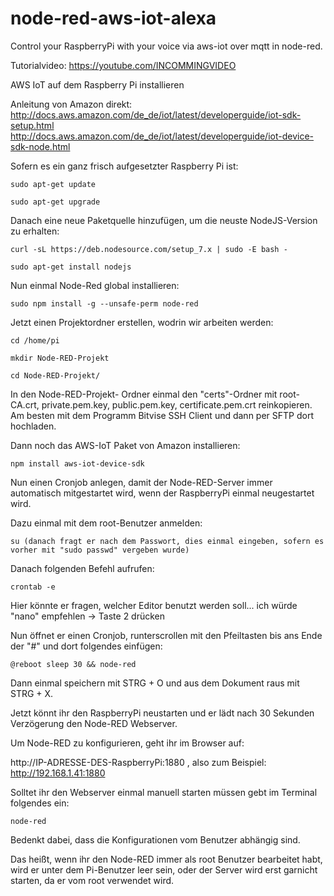 # node-red-aws-iot-alexa
Control your RaspberryPi with your voice via aws-iot over mqtt in node-red.

Tutorialvideo: https://youtube.com/INCOMMINGVIDEO

AWS IoT auf dem Raspberry Pi installieren

Anleitung von Amazon direkt: 
http://docs.aws.amazon.com/de_de/iot/latest/developerguide/iot-sdk-setup.html
http://docs.aws.amazon.com/de_de/iot/latest/developerguide/iot-device-sdk-node.html

Sofern es ein ganz frisch aufgesetzter Raspberry Pi ist:
```
sudo apt-get update

sudo apt-get upgrade
```
Danach eine neue Paketquelle hinzufügen, um die neuste NodeJS-Version zu erhalten:
```
curl -sL https://deb.nodesource.com/setup_7.x | sudo -E bash -

sudo apt-get install nodejs
```
Nun einmal Node-Red global installieren: 
```
sudo npm install -g --unsafe-perm node-red
```
Jetzt einen Projektordner erstellen, wodrin wir arbeiten werden:
```
cd /home/pi

mkdir Node-RED-Projekt

cd Node-RED-Projekt/
```
In den Node-RED-Projekt- Ordner einmal den "certs"-Ordner mit root-CA.crt, private.pem.key, public.pem.key, certificate.pem.crt reinkopieren. Am besten mit dem Programm Bitvise SSH Client und dann per SFTP dort hochladen.

Dann noch das AWS-IoT Paket von Amazon installieren:
```
npm install aws-iot-device-sdk
```
Nun einen Cronjob anlegen, damit der Node-RED-Server immer automatisch mitgestartet wird, wenn der RaspberryPi einmal neugestartet wird.

Dazu einmal mit dem root-Benutzer anmelden:
```
su (danach fragt er nach dem Passwort, dies einmal eingeben, sofern es vorher mit "sudo passwd" vergeben wurde)
```
Danach folgenden Befehl aufrufen:
```
crontab -e
```
Hier könnte er fragen, welcher Editor benutzt werden soll... ich würde "nano" empfehlen -> Taste 2 drücken

Nun öffnet er einen Cronjob, runterscrollen mit den Pfeiltasten bis ans Ende der "#" und dort folgendes einfügen:
```
@reboot sleep 30 && node-red
```
Dann einmal speichern mit STRG + O und aus dem Dokument raus mit STRG + X.

Jetzt könnt ihr den RaspberryPi neustarten und er lädt nach 30 Sekunden Verzögerung den Node-RED Webserver.

Um Node-RED zu konfigurieren, geht ihr im Browser auf:

http://IP-ADRESSE-DES-RaspberryPi:1880 , also zum Beispiel:  http://192.168.1.41:1880 

Solltet ihr den Webserver einmal manuell starten müssen gebt im Terminal folgendes ein:
```
node-red
```
Bedenkt dabei, dass die Konfigurationen vom Benutzer abhängig sind.

Das heißt, wenn ihr den Node-RED immer als root Benutzer bearbeitet habt, wird er unter dem Pi-Benutzer leer sein, oder der Server wird erst garnicht starten, da er vom root verwendet wird.

